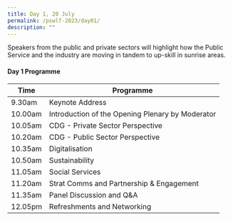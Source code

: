 ```yaml
---
title: Day 1, 20 July
permalink: /pswlf-2023/day01/
description: ""
---
```

Speakers from the public and private sectors will highlight how the Public Service and the industry are moving in tandem to up-skill in sunrise areas.


#### Day 1 Programme

| Time | Programme |
| --- | --- |
| 9.30am | Keynote Address |
| 10.00am | Introduction of the Opening Plenary by Moderator |
| 10.05am | CDG - Private Sector Perspective |
| 10.20am | CDG - Public Sector Perspective |
| 10.35am | Digitalisation |
| 10.50am | Sustainability |
| 11.05am | Social Services |
| 11.20am | Strat Comms and Partnership &amp; Engagement |
| 11.35am | Panel Discussion and Q&amp;A |
| 12.05pm | Refreshments and Networking |